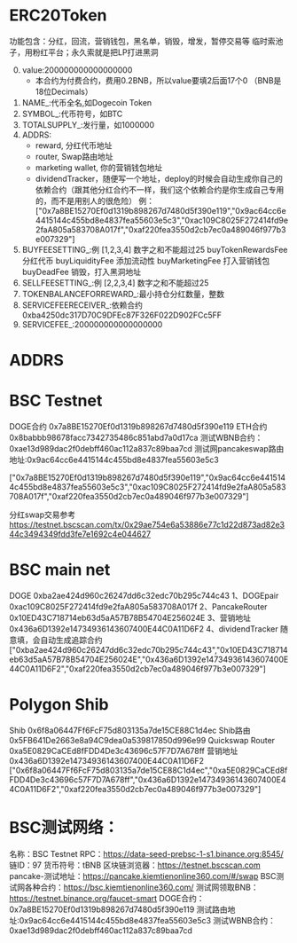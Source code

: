 # ERC20Token

功能包含：分红，回流，营销钱包，黑名单，销毁，增发，暂停交易等
临时索池子，用粉红平台；永久索就是把LP打进黑洞

0. value:200000000000000000
    - 本合约为付费合约，费用0.2BNB，所以value要填2后面17个0 （BNB是18位Decimals）
1. NAME_:代币全名,如Dogecoin Token
2. SYMBOL_:代币符号，如BTC
3. TOTALSUPPLY_:发行量，如1000000
4. ADDRS:
    - reward, 分红代币地址
    - router, Swap路由地址
    - marketing wallet, 你的营销钱包地址
    - dividendTracker，随便写一个地址，deploy的时候会自动生成你自己的依赖合约（跟其他分红合约不一样，我们这个依赖合约是你生成自己专用的，而不是用别人的很危险）
    例：
    ["0x7a8BE15270Ef0d1319b898267d7480d5f390e119","0x9ac64cc6e4415144c455bd8e4837fea55603e5c3","0xac109C8025F272414fd9e2faA805a583708A017f","0xaf220fea3550d2cb7ec0a489046f977b3e007329"]
5. BUYFEESETTING_:例 [1,2,3,4] 数字之和不能超过25
    buyTokenRewardsFee 分红代币
    buyLiquidityFee 添加流动性
    buyMarketingFee 打入营销钱包
    buyDeadFee 销毁，打入黑洞地址
6. SELLFEESETTING_:例 [2,2,3,4] 数字之和不能超过25
7. TOKENBALANCEFORREWARD_:最小持仓分红数量，整数
8. SERVICEFEERECEIVER_:依赖合约0xba4250dc317D70C9DFEc87F326F022D902FCc5FF
9. SERVICEFEE_:200000000000000000

# ADDRS


# BSC Testnet
DOGE合约 0x7a8BE15270Ef0d1319b898267d7480d5f390e119
ETH合约 0x8babbb98678facc7342735486c851abd7a0d17ca
测试WBNB合约：0xae13d989dac2f0debff460ac112a837c89baa7cd
测试网pancakeswap路由地址:0x9ac64cc6e4415144c455bd8e4837fea55603e5c3

["0x7a8BE15270Ef0d1319b898267d7480d5f390e119","0x9ac64cc6e4415144c455bd8e4837fea55603e5c3","0xac109C8025F272414fd9e2faA805a583708A017f","0xaf220fea3550d2cb7ec0a489046f977b3e007329"]

分红swap交易参考 https://testnet.bscscan.com/tx/0x29ae754e6a53886e77c1d22d873ad82e344c3494349fdd3fe7e1692c4e044627


# BSC main net
DOGE 0xba2ae424d960c26247dd6c32edc70b295c744c43
1、DOGEpair 0xac109C8025F272414fd9e2faA805a583708A017f
2、PancakeRouter 0x10ED43C718714eb63d5aA57B78B54704E256024E
3、营销地址 0x436a6D1392e14734936143607400E44C0A11D6F2
4、dividendTracker 随意填，会自动生成追踪合约
["0xba2ae424d960c26247dd6c32edc70b295c744c43","0x10ED43C718714eb63d5aA57B78B54704E256024E","0x436a6D1392e14734936143607400E44C0A11D6F2","0xaf220fea3550d2cb7ec0a489046f977b3e007329"]



# Polygon Shib
Shib 0x6f8a06447Ff6FcF75d803135a7de15CE88C1d4ec
Shib路由 0x5FB641De2663e8a94C9dea0a539817850d996e99
Quickswap Router 0xa5E0829CaCEd8fFDD4De3c43696c57F7D7A678ff
营销地址 0x436a6D1392e14734936143607400E44C0A11D6F2
["0x6f8a06447Ff6FcF75d803135a7de15CE88C1d4ec","0xa5E0829CaCEd8fFDD4De3c43696c57F7D7A678ff","0x436a6D1392e14734936143607400E44C0A11D6F2","0xaf220fea3550d2cb7ec0a489046f977b3e007329"]



# BSC测试网络：
名称：BSC Testnet
RPC：https://data-seed-prebsc-1-s1.binance.org:8545/
链ID：97
货币符号：tBNB
区块链浏览器：https://testnet.bscscan.com
pancake-测试地址：https://pancake.kiemtienonline360.com/#/swap
BSC测试网各种合约：https://bsc.kiemtienonline360.com/
测试网领取BNB：https://testnet.binance.org/faucet-smart
DOGE合约：0x7a8BE15270Ef0d1319b898267d7480d5f390e119
测试路由地址:0x9ac64cc6e4415144c455bd8e4837fea55603e5c3
测试WBNB合约：0xae13d989dac2f0debff460ac112a837c89baa7cd


